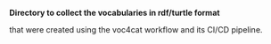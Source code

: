 **Directory to collect the vocabularies in rdf/turtle format**

that were created using the voc4cat workflow and its CI/CD pipeline.
